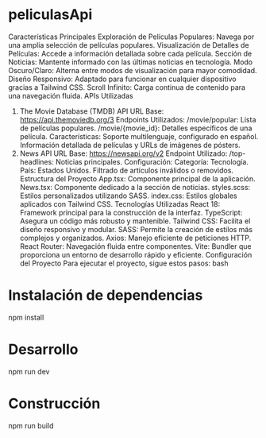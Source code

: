 # peliculasApi
Características Principales
Exploración de Películas Populares: Navega por una amplia selección de películas populares.
Visualización de Detalles de Películas: Accede a información detallada sobre cada película.
Sección de Noticias: Mantente informado con las últimas noticias en tecnología.
Modo Oscuro/Claro: Alterna entre modos de visualización para mayor comodidad.
Diseño Responsivo: Adaptado para funcionar en cualquier dispositivo gracias a Tailwind CSS.
Scroll Infinito: Carga continua de contenido para una navegación fluida.
APIs Utilizadas
1. The Movie Database (TMDB) API
URL Base: https://api.themoviedb.org/3
Endpoints Utilizados:
/movie/popular: Lista de películas populares.
/movie/{movie_id}: Detalles específicos de una película.
Características:
Soporte multilenguaje, configurado en español.
Información detallada de películas y URLs de imágenes de pósters.
2. News API
URL Base: https://newsapi.org/v2
Endpoint Utilizado:
/top-headlines: Noticias principales.
Configuración:
Categoría: Tecnología.
País: Estados Unidos.
Filtrado de artículos inválidos o removidos.
Estructura del Proyecto
App.tsx: Componente principal de la aplicación.
News.tsx: Componente dedicado a la sección de noticias.
styles.scss: Estilos personalizados utilizando SASS.
index.css: Estilos globales aplicados con Tailwind CSS.
Tecnologías Utilizadas
React 18: Framework principal para la construcción de la interfaz.
TypeScript: Asegura un código más robusto y mantenible.
Tailwind CSS: Facilita el diseño responsivo y modular.
SASS: Permite la creación de estilos más complejos y organizados.
Axios: Manejo eficiente de peticiones HTTP.
React Router: Navegación fluida entre componentes.
Vite: Bundler que proporciona un entorno de desarrollo rápido y eficiente.
Configuración del Proyecto
Para ejecutar el proyecto, sigue estos pasos:
bash


# Instalación de dependencias
npm install

# Desarrollo
npm run dev

# Construcción
npm run build
